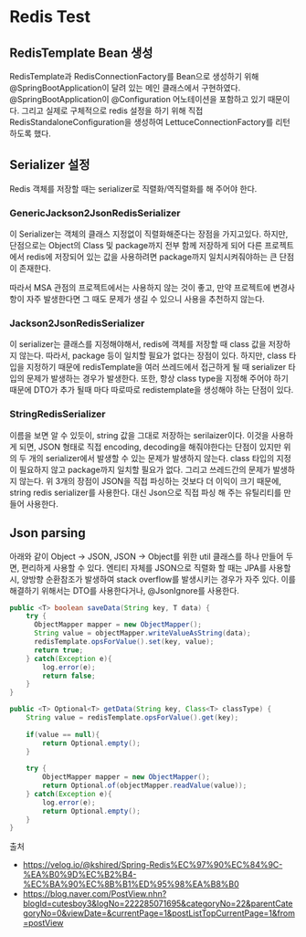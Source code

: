 # Redis Test
## RedisTemplate Bean 생성
RedisTemplate과 RedisConnectionFactory를 Bean으로 생성하기 위해 @SpringBootApplication이 달려 있는 메인 클래스에서 구현하였다.
@SpringBootApplication이 @Configuration 어노테이션을 포함하고 있기 때문이다. 그리고 실제로 구체적으로 redis 설정을 하기 위해 직접
RedisStandaloneConfiguration을 생성하여 LettuceConnectionFactory를 리턴하도록 했다.

## Serializer 설정
Redis 객체를 저장할 때는 serializer로 직렬화/역직렬화를 해 주어야 한다.

### GenericJackson2JsonRedisSerializer
이 Serializer는 객체의 클래스 지정없이 직렬화해준다는 장점을 가지고있다. 하지만, 단점으로는 Object의 Class 및 package까지 전부 함께 
저장하게 되어 다른 프로젝트에서 redis에 저장되어 있는 값을 사용하려면 package까지 일치시켜줘야하는 큰 단점이 존재한다.

따라서 MSA 관점의 프로젝트에서는 사용하지 않는 것이 좋고, 만약 프로젝트에 변경사항이 자주 발생한다면 그 때도 문제가 생길 수 있으니 사용을
추천하지 않는다.

### Jackson2JsonRedisSerializer
이 serializer는 클래스를 지정해야해서, redis에 객체를 저장할 때 class 값을 저장하지 않는다. 따라서, package 등이 일치할 필요가 없다는 
장점이 있다. 하지만, class 타입을 지정하기 때문에 redisTemplate을 여러 쓰레드에서 접근하게 될 때 serializer 타입의 문제가 발생하는 경우가 
발생한다. 또한, 항상 class type을 지정해 주어야 하기 때문에 DTO가 추가 될때 마다 따로따로 redistemplate을 생성해야 하는 단점이 있다.

### StringRedisSerializer
이름을 보면 알 수 있듯이, string 값을 그대로 저장하는 serilaizer이다. 이것을 사용하게 되면, JSON 형태로 직접 encoding, decoding을 
해줘야한다는 단점이 있지만 위의 두 개의 serializer에서 발생할 수 있는 문제가 발생하지 않는다. class 타입의 지정이 필요하지 않고 package까지 
일치할 필요가 없다. 그리고 쓰레드간의 문제가 발생하지 않는다. 위 3개의 장점이 JSON을 직접 파싱하는 것보다 더 이익이 크기 때문에, 
string redis serializer를 사용한다. 대신 Json으로 직접 파싱 해 주는 유틸리티를 만들어 사용한다.

## Json parsing
아래와 같이 Object -> JSON, JSON -> Object를 위한 util 클래스를 하나 만들어 두면, 편리하게 사용할 수 있다. 엔티티 자체를 JSON으로 
직렬화 할 때는 JPA를 사용할 시, 양방향 순환참조가 발생하여 stack overflow를 발생시키는 경우가 자주 있다. 이를 해결하기 위해서는 DTO를 
사용한다거나, @JsonIgnore를 사용한다.

```java
public <T> boolean saveData(String key, T data) {
	try {
      ObjectMapper mapper = new ObjectMapper();
      String value = objectMapper.writeValueAsString(data);
      redisTemplate.opsForValue().set(key, value);
      return true;
    } catch(Exception e){
    	log.error(e);
      	return false;
    }
}

public <T> Optional<T> getData(String key, Class<T> classType) {
	String value = redisTemplate.opsForValue().get(key);
    
    if(value == null){
    	return Optional.empty();
    }
    
	try {
    	ObjectMapper mapper = new ObjectMapper();
     	return Optional.of(objectMapper.readValue(value));
    } catch(Exception e){
    	log.error(e);
      	return Optional.empty();
    }
}
```

출처
- https://velog.io/@kshired/Spring-Redis%EC%97%90%EC%84%9C-%EA%B0%9D%EC%B2%B4-%EC%BA%90%EC%8B%B1%ED%95%98%EA%B8%B0
- https://blog.naver.com/PostView.nhn?blogId=cutesboy3&logNo=222285071695&categoryNo=22&parentCategoryNo=0&viewDate=&currentPage=1&postListTopCurrentPage=1&from=postView